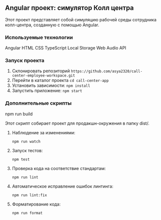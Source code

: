 ## Angular проект: симулятор Колл центра

Этот проект представляет собой симуляцию рабочей среды сотрудника колл-центра, созданную с помощью Angular.

### Используемые технологии

Angular
HTML
CSS
TypeScript
Local Storage
Web Audio API

### Запуск проекта

1. Склонировать репозиторий `https://github.com/asya2320/call-center-employee-workspace.git`
2. Перейти в каталог проекта `cd call-center-app`
3. Установить зависимости: `npm install`
4. Запустить приложение: `npm start`

### Дополнительные скрипты

npm run build

Этот скрипт собирает проект для продакшн-окружения в папку dist/.

1. Наблюдение за изменениями:

    `npm run watch`

2. Запуск тестов:

    `npm test`

3. Проверка кода на соответствие стандартам:

    `npm run lint`

4. Автоматическое исправление ошибок линтинга:

    `npm run lint:fix`

5. Форматирование кода:

    `npm run format`
